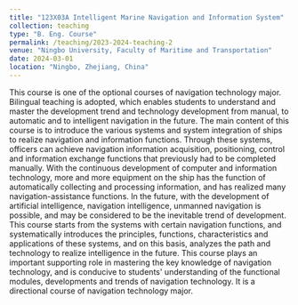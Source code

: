 ```yaml
---
title: "123X03A Intelligent Marine Navigation and Information System"
collection: teaching
type: "B. Eng. Course"
permalink: /teaching/2023-2024-teaching-2
venue: "Ningbo University, Faculty of Maritime and Transportation"
date: 2024-03-01
location: "Ningbo, Zhejiang, China"
---
```

This course is one of the optional courses of navigation technology major. Bilingual teaching is adopted, which enables students to understand and master the development trend and technology development from manual, to automatic and to intelligent navigation in the future. The main content of this course is to introduce the various systems and system integration of ships to realize navigation and information functions. Through these systems, officers can achieve navigation information acquisition, positioning, control and information exchange functions that previously had to be completed manually. With the continuous development of computer and information technology, more and more equipment on the ship has the function of automatically collecting and processing information, and has realized many navigation-assistance functions. In the future, with the development of artificial intelligence, navigation intelligence, unmanned navigation is possible, and may be considered to be the inevitable trend of development. This course starts from the systems with certain navigation functions, and systematically introduces the principles, functions, characteristics and applications of these systems, and on this basis, analyzes the path and technology to realize intelligence in the future. This course plays an important supporting role in mastering the key knowledge of navigation technology, and is conducive to students' understanding of the functional modules, developments and trends of navigation technology. It is a directional course of navigation technology major.
